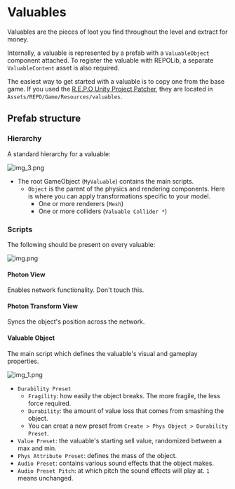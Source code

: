 ﻿# Valuables

Valuables are the pieces of loot you find throughout the level and extract for money.

Internally, a valuable is represented by a prefab with a `ValuableObject` component attached.
To register the valuable with REPOLib, a separate `ValuableContent` asset is also required.

The easiest way to get started with a valuable is to copy one from the base game. 
If you used the [R.E.P.O Unity Project Patcher](), they are located in `Assets/REPO/Game/Resources/valuables`. 

## Prefab structure

### Hierarchy

A standard hierarchy for a valuable:

![img_3.png](img_3.png)

- The root GameObject (`MyValuable`) contains the main scripts.
  - `Object` is the parent of the physics and rendering components. Here is where you can apply transformations specific to your model.
    - One or more renderers (`Mesh`)
    - One or more colliders (`Valuable Collider *`)

### Scripts

The following should be present on every valuable:

![img.png](img.png)

#### Photon View

Enables network functionality. Don't touch this.

#### Photon Transform View

Syncs the object's position across the network.

#### Valuable Object

The main script which defines the valuable's visual and gameplay properties.

![img_1.png](img_1.png)

- `Durability Preset`
  - `Fragility`: how easily the object breaks. The more fragile, the less force required.
  - `Durability`: the amount of value loss that comes from smashing the object.
  - You can creat a new preset from `Create > Phys Object > Durability Preset`.
- `Value Preset`: the valuable's starting sell value, randomized between a max and min.
- `Phys Attribute Preset`: defines the mass of the object.
- `Audio Preset`: contains various sound effects that the object makes.
- `Audio Preset Pitch`: at which pitch the sound effects will play at. `1` means unchanged.